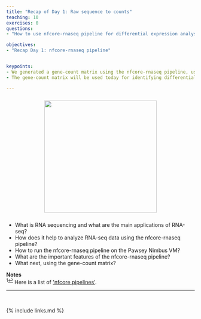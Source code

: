 ```yaml
---
title: "Recap of Day 1: Raw sequence to counts"
teaching: 10
exercises: 0
questions:
- "How to use nfcore-rnaseq pipeline for differential expression analysis?"

objectives:
- "Recap Day 1: nfcore-rnaseq pipeline"


keypoints:
- We generated a gene-count matrix using the nfcore-rnaseq pipeline, using a single command.
- The gene-count matrix will be used today for identifying differentially expressed genes.

---
```


<p align="center">
<img src="{{ page.root }}/fig/typical_and_nfcore_merged.png" style="margin:10px;height:300px"/>
</p>

- What is RNA sequencing and what are the main applications of RNA-seq?
- How does it help to analyze RNA-seq data using the nfcore-rnaseq pipeline?
- How to run the nfcore-rnaseq pipeline on the Pawsey Nimbus VM?
- What are the important features of the nfcore-rnaseq pipeline?
- What next, using the gene-count matrix?

**Notes**   
<sup id="f1">1[↩](#a1)</sup> Here is a list of ['nfcore pipelines'](https://nf-co.re/pipelines/).

___
<br>



{% include links.md %}
